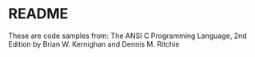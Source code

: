 # README

These are code samples from: The ANSI C Programming Language, 2nd Edition by Brian W. Kernighan and Dennis M. Ritchie
